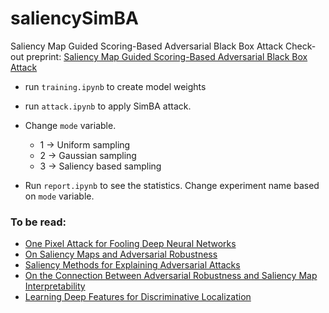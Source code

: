 # saliencySimBA
Saliency Map Guided Scoring-Based Adversarial Black Box Attack
Check-out preprint:
[Saliency Map Guided Scoring-Based Adversarial Black Box Attack](https://github.com/egirgin/saliencySimBA/blob/main/cmpe597_Project_paper.pdf)

 * run ```training.ipynb``` to create model weights

 * run ```attack.ipynb``` to apply SimBA attack. 

 * Change ```mode``` variable. 
    * 1 -> Uniform sampling
    * 2 -> Gaussian sampling
    * 3 -> Saliency based sampling

 * Run ```report.ipynb``` to see the statistics. Change experiment name based on ```mode``` variable.

### To be read:
 * [One Pixel Attack for Fooling Deep Neural Networks](https://arxiv.org/pdf/1710.08864.pdf)
 * [On Saliency Maps and Adversarial Robustness](https://arxiv.org/pdf/2006.07828.pdf)
 * [Saliency Methods for Explaining Adversarial Attacks](https://arxiv.org/pdf/1908.08413.pdf)
 * [On the Connection Between Adversarial Robustness and Saliency Map Interpretability](http://proceedings.mlr.press/v97/etmann19a/etmann19a.pdf)
 * [Learning Deep Features for Discriminative Localization](https://arxiv.org/pdf/1512.04150.pdf)
 
